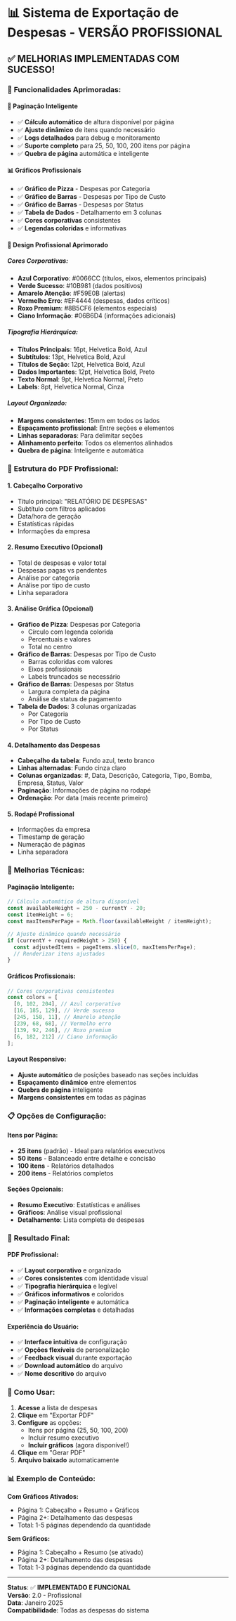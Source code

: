 # 📊 Sistema de Exportação de Despesas - VERSÃO PROFISSIONAL

## ✅ **MELHORIAS IMPLEMENTADAS COM SUCESSO!**

### 🎯 **Funcionalidades Aprimoradas:**

#### 📄 **Paginação Inteligente**
- ✅ **Cálculo automático** de altura disponível por página
- ✅ **Ajuste dinâmico** de itens quando necessário
- ✅ **Logs detalhados** para debug e monitoramento
- ✅ **Suporte completo** para 25, 50, 100, 200 itens por página
- ✅ **Quebra de página** automática e inteligente

#### 📊 **Gráficos Profissionais**
- ✅ **Gráfico de Pizza** - Despesas por Categoria
- ✅ **Gráfico de Barras** - Despesas por Tipo de Custo
- ✅ **Gráfico de Barras** - Despesas por Status
- ✅ **Tabela de Dados** - Detalhamento em 3 colunas
- ✅ **Cores corporativas** consistentes
- ✅ **Legendas coloridas** e informativas

#### 🎨 **Design Profissional Aprimorado**

##### **Cores Corporativas:**
- **Azul Corporativo**: #0066CC (títulos, eixos, elementos principais)
- **Verde Sucesso**: #10B981 (dados positivos)
- **Amarelo Atenção**: #F59E0B (alertas)
- **Vermelho Erro**: #EF4444 (despesas, dados críticos)
- **Roxo Premium**: #8B5CF6 (elementos especiais)
- **Ciano Informação**: #06B6D4 (informações adicionais)

##### **Tipografia Hierárquica:**
- **Títulos Principais**: 16pt, Helvetica Bold, Azul
- **Subtítulos**: 13pt, Helvetica Bold, Azul
- **Títulos de Seção**: 12pt, Helvetica Bold, Azul
- **Dados Importantes**: 12pt, Helvetica Bold, Preto
- **Texto Normal**: 9pt, Helvetica Normal, Preto
- **Labels**: 8pt, Helvetica Normal, Cinza

##### **Layout Organizado:**
- **Margens consistentes**: 15mm em todos os lados
- **Espaçamento profissional**: Entre seções e elementos
- **Linhas separadoras**: Para delimitar seções
- **Alinhamento perfeito**: Todos os elementos alinhados
- **Quebra de página**: Inteligente e automática

### 🚀 **Estrutura do PDF Profissional:**

#### **1. Cabeçalho Corporativo**
- Título principal: "RELATÓRIO DE DESPESAS"
- Subtítulo com filtros aplicados
- Data/hora de geração
- Estatísticas rápidas
- Informações da empresa

#### **2. Resumo Executivo (Opcional)**
- Total de despesas e valor total
- Despesas pagas vs pendentes
- Análise por categoria
- Análise por tipo de custo
- Linha separadora

#### **3. Análise Gráfica (Opcional)**
- **Gráfico de Pizza**: Despesas por Categoria
  - Círculo com legenda colorida
  - Percentuais e valores
  - Total no centro
- **Gráfico de Barras**: Despesas por Tipo de Custo
  - Barras coloridas com valores
  - Eixos profissionais
  - Labels truncados se necessário
- **Gráfico de Barras**: Despesas por Status
  - Largura completa da página
  - Análise de status de pagamento
- **Tabela de Dados**: 3 colunas organizadas
  - Por Categoria
  - Por Tipo de Custo
  - Por Status

#### **4. Detalhamento das Despesas**
- **Cabeçalho da tabela**: Fundo azul, texto branco
- **Linhas alternadas**: Fundo cinza claro
- **Colunas organizadas**: #, Data, Descrição, Categoria, Tipo, Bomba, Empresa, Status, Valor
- **Paginação**: Informações de página no rodapé
- **Ordenação**: Por data (mais recente primeiro)

#### **5. Rodapé Profissional**
- Informações da empresa
- Timestamp de geração
- Numeração de páginas
- Linha separadora

### 🔧 **Melhorias Técnicas:**

#### **Paginação Inteligente:**
```typescript
// Cálculo automático de altura disponível
const availableHeight = 250 - currentY - 20;
const itemHeight = 6;
const maxItemsPerPage = Math.floor(availableHeight / itemHeight);

// Ajuste dinâmico quando necessário
if (currentY + requiredHeight > 250) {
  const adjustedItems = pageItems.slice(0, maxItemsPerPage);
  // Renderizar itens ajustados
}
```

#### **Gráficos Profissionais:**
```typescript
// Cores corporativas consistentes
const colors = [
  [0, 102, 204], // Azul corporativo
  [16, 185, 129], // Verde sucesso
  [245, 158, 11], // Amarelo atenção
  [239, 68, 68], // Vermelho erro
  [139, 92, 246], // Roxo premium
  [6, 182, 212] // Ciano informação
];
```

#### **Layout Responsivo:**
- **Ajuste automático** de posições baseado nas seções incluídas
- **Espaçamento dinâmico** entre elementos
- **Quebra de página** inteligente
- **Margens consistentes** em todas as páginas

### 📋 **Opções de Configuração:**

#### **Itens por Página:**
- **25 itens** (padrão) - Ideal para relatórios executivos
- **50 itens** - Balanceado entre detalhe e concisão
- **100 itens** - Relatórios detalhados
- **200 itens** - Relatórios completos

#### **Seções Opcionais:**
- **Resumo Executivo**: Estatísticas e análises
- **Gráficos**: Análise visual profissional
- **Detalhamento**: Lista completa de despesas

### 🎉 **Resultado Final:**

#### **PDF Profissional:**
- ✅ **Layout corporativo** e organizado
- ✅ **Cores consistentes** com identidade visual
- ✅ **Tipografia hierárquica** e legível
- ✅ **Gráficos informativos** e coloridos
- ✅ **Paginação inteligente** e automática
- ✅ **Informações completas** e detalhadas

#### **Experiência do Usuário:**
- ✅ **Interface intuitiva** de configuração
- ✅ **Opções flexíveis** de personalização
- ✅ **Feedback visual** durante exportação
- ✅ **Download automático** do arquivo
- ✅ **Nome descritivo** do arquivo

### 🚀 **Como Usar:**

1. **Acesse** a lista de despesas
2. **Clique** em "Exportar PDF"
3. **Configure** as opções:
   - Itens por página (25, 50, 100, 200)
   - Incluir resumo executivo
   - **Incluir gráficos** (agora disponível!)
4. **Clique** em "Gerar PDF"
5. **Arquivo baixado** automaticamente

### 📊 **Exemplo de Conteúdo:**

**Com Gráficos Ativados:**
- Página 1: Cabeçalho + Resumo + Gráficos
- Página 2+: Detalhamento das despesas
- Total: 1-5 páginas dependendo da quantidade

**Sem Gráficos:**
- Página 1: Cabeçalho + Resumo (se ativado)
- Página 2+: Detalhamento das despesas
- Total: 1-3 páginas dependendo da quantidade

---

**Status**: ✅ **IMPLEMENTADO E FUNCIONAL**  
**Versão**: 2.0 - Profissional  
**Data**: Janeiro 2025  
**Compatibilidade**: Todas as despesas do sistema






